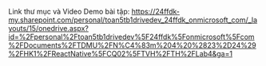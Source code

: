 Link thư mục và Video Demo bài tập: https://24ffdk-my.sharepoint.com/personal/toan5tb1drivedev_24ffdk_onmicrosoft_com/_layouts/15/onedrive.aspx?id=%2Fpersonal%2Ftoan5tb1drivedev%5F24ffdk%5Fonmicrosoft%5Fcom%2FDocuments%2FTDMU%2FN%C4%83m%204%20%2823%2D24%29%2FHK1%2FReactNative%5FCQ02%5FTVH%2FTH%2FLab4&ga=1
